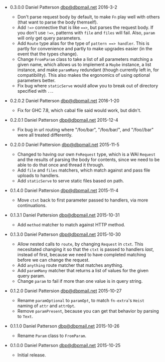 * 0.3.0.0 Daniel Patterson <dbp@dbpmail.net> 2016-3-2

  - Don't parse request body by default, to make `Fn` play well with
    others (that want to parse the body themself).
  - Add `!=>` connective that is like `==>`, but parses the request
    body. If you don't use `!=>`, patterns with `file` and `files`
    will fail. Also, `param` will only get query parameters.
  - Add `Route` type alias for the type of `pattern ==> handler`. This
    is partly for convenience and partly to make upgrades easier (in
    the event that the types change).
  - Change `FromParam` class to take a list of all parameters matching
    a given name, which allows us to implement a `Maybe` instance, a
    list instance, and make `paramMany` redundant (though currently
    left in, for compatibility). This also makes the ergonomics of
    using optional parameters better.
  - Fix bug where `staticServe` would allow you to break out of
    directory specified with `..`.

* 0.2.0.2 Daniel Patterson <dbp@dbpmail.net> 2016-1-20

  - Fix for GHC 7.8, which cabal file said would work, but didn't.

* 0.2.0.1 Daniel Patterson <dbp@dbpmail.net> 2015-12-4

  - Fix bug in url routing where "/foo/bar", "/foo/bar/", and
    "/foo//bar" were all treated differently.

* 0.2.0.0 Daniel Pattersion <dbp@dbpmail.net> 2015-11-5

  - Changed to having our own `FnRequest` type, which is a WAI
    `Request` and the results of parsing the body for contents, since
    we need to be able to do that once and thread it through.
  - Add `file` and `files` matchers, which match against and pass file
    uploads to handlers.
  - Add `staticServe` to serve static files based on path.

* 0.1.4.0 Daniel Pattersion <dbp@dbpmail.net> 2015-11-4

  - Move `ctxt` back to first parameter passed to handlers, via more
    continuations.

* 0.1.3.1 Daniel Pattersion <dbp@dbpmail.net> 2015-10-31

  - Add `method` matcher to match against HTTP method.

* 0.1.3.0 Daniel Patterson <dbp@dbpmail.net> 2015-10-30

  - Allow nested calls to `route`, by changing `Request` in
    `ctxt`. This necesitated changing it so that the `ctxt` is passed
    to handlers _last_, instead of first, because we need to have
    completed matching before we can change the request.
  - Add `anything` route matcher that matches anything.
  - Add `paramMany` matcher that returns a list of values for the
    given query param.
  - Change `param` to fail if more than one value is in query string.

* 0.1.2.0 Daniel Pattersion <dbp@dbpmail.net> 2015-10-27

  - Rename `paramOptional` to `paramOpt`, to match `fn-extra`'s `Heist`
    naming of `attr` and `attrOpt`.
  - Remove `paramPresent`, because you
    can get that behavior by parsing to `Text`.

* 0.1.1.0 Daniel Patterson <dbp@dbpmail.net> 2015-10-26

  - Rename `Param` class to `FromParam`.

* 0.1.0.0 Daniel Patterson <dbp@dbpmail.net> 2015-10-25

  - Initial release.
